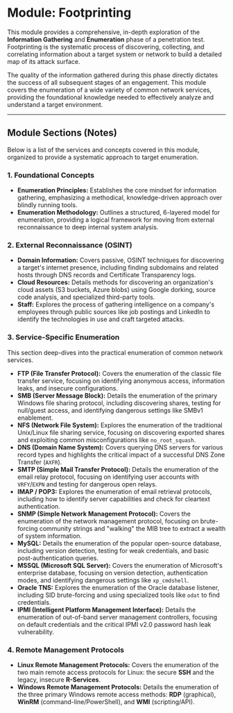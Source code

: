 # Module: Footprinting

This module provides a comprehensive, in-depth exploration of the **Information Gathering** and **Enumeration** phase of a penetration test. Footprinting is the systematic process of discovering, collecting, and correlating information about a target system or network to build a detailed map of its attack surface.

The quality of the information gathered during this phase directly dictates the success of all subsequent stages of an engagement. This module covers the enumeration of a wide variety of common network services, providing the foundational knowledge needed to effectively analyze and understand a target environment.

---

## Module Sections (Notes)

Below is a list of the services and concepts covered in this module, organized to provide a systematic approach to target enumeration.

### 1. Foundational Concepts
*   **Enumeration Principles:** Establishes the core mindset for information gathering, emphasizing a methodical, knowledge-driven approach over blindly running tools.
*   **Enumeration Methodology:** Outlines a structured, 6-layered model for enumeration, providing a logical framework for moving from external reconnaissance to deep internal system analysis.

### 2. External Reconnaissance (OSINT)
*   **Domain Information:** Covers passive, OSINT techniques for discovering a target's internet presence, including finding subdomains and related hosts through DNS records and Certificate Transparency logs.
*   **Cloud Resources:** Details methods for discovering an organization's cloud assets (S3 buckets, Azure blobs) using Google dorking, source code analysis, and specialized third-party tools.
*   **Staff:** Explores the process of gathering intelligence on a company's employees through public sources like job postings and LinkedIn to identify the technologies in use and craft targeted attacks.

### 3. Service-Specific Enumeration
This section deep-dives into the practical enumeration of common network services.

*   **FTP (File Transfer Protocol):** Covers the enumeration of the classic file transfer service, focusing on identifying anonymous access, information leaks, and insecure configurations.
*   **SMB (Server Message Block):** Details the enumeration of the primary Windows file sharing protocol, including discovering shares, testing for null/guest access, and identifying dangerous settings like SMBv1 enablement.
*   **NFS (Network File System):** Explores the enumeration of the traditional Unix/Linux file sharing service, focusing on discovering exported shares and exploiting common misconfigurations like `no_root_squash`.
*   **DNS (Domain Name System):** Covers querying DNS servers for various record types and highlights the critical impact of a successful DNS Zone Transfer (`AXFR`).
*   **SMTP (Simple Mail Transfer Protocol):** Details the enumeration of the email relay protocol, focusing on identifying user accounts with `VRFY`/`EXPN` and testing for dangerous open relays.
*   **IMAP / POP3:** Explores the enumeration of email retrieval protocols, including how to identify server capabilities and check for cleartext authentication.
*   **SNMP (Simple Network Management Protocol):** Covers the enumeration of the network management protocol, focusing on brute-forcing community strings and "walking" the MIB tree to extract a wealth of system information.
*   **MySQL:** Details the enumeration of the popular open-source database, including version detection, testing for weak credentials, and basic post-authentication queries.
*   **MSSQL (Microsoft SQL Server):** Covers the enumeration of Microsoft's enterprise database, focusing on version detection, authentication modes, and identifying dangerous settings like `xp_cmdshell`.
*   **Oracle TNS:** Explores the enumeration of the Oracle database listener, including SID brute-forcing and using specialized tools like `odat` to find credentials.
*   **IPMI (Intelligent Platform Management Interface):** Details the enumeration of out-of-band server management controllers, focusing on default credentials and the critical IPMI v2.0 password hash leak vulnerability.

### 4. Remote Management Protocols
*   **Linux Remote Management Protocols:** Covers the enumeration of the two main remote access protocols for Linux: the secure **SSH** and the legacy, insecure **R-Services**.
*   **Windows Remote Management Protocols:** Details the enumeration of the three primary Windows remote access methods: **RDP** (graphical), **WinRM** (command-line/PowerShell), and **WMI** (scripting/API).
